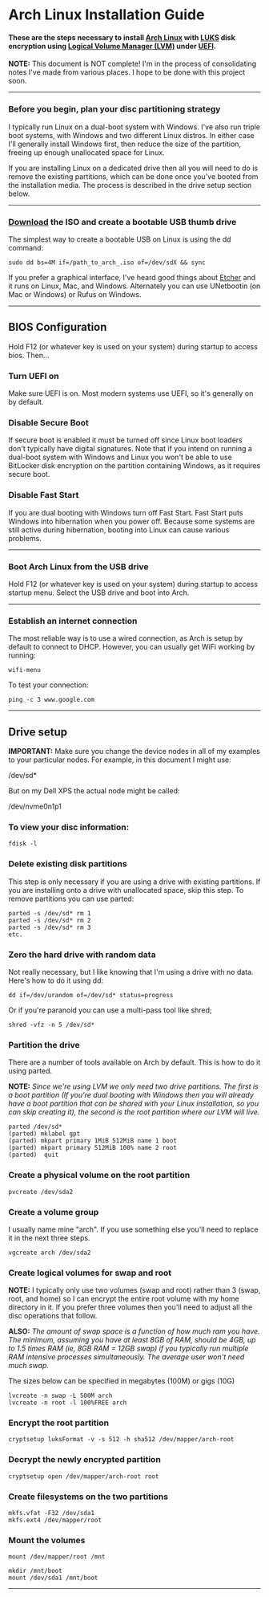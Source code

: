 # Arch Linux Installation Guide

#### These are the steps necessary to install <a href="https://www.archlinux.org/">Arch Linux</a> with <a href="https://en.wikipedia.org/wiki/Linux_Unified_Key_Setup">LUKS</a> disk encryption using <a href="https://en.wikipedia.org/wiki/Logical_Volume_Manager_(Linux)">Logical Volume Manager (LVM)</a> under <a href="https://en.wikipedia.org/wiki/Unified_Extensible_Firmware_Interface">UEFI</a>.

__NOTE:__ This document is NOT complete! I'm in the process of consolidating notes I've made from various places. I hope to be done with this project soon.

---

### Before you begin, plan your disc partitioning strategy
I typically run Linux on a dual-boot system with Windows. I've also run triple boot systems, with Windows and two different Linux distros. In either case I'll generally install Windows first, then reduce the size of the partition, freeing up enough unallocated space for Linux.

If you are installing Linux on a dedicated drive then all you will need to do is remove the existing partitions, which can be done once you've booted from the installation media. The process is described in the drive setup section below.

---


### <a href="https://www.archlinux.org/download/">Download</a> the ISO and create a bootable USB thumb drive
The simplest way to create a bootable USB on Linux is using the dd command:

	sudo dd bs=4M if=/path_to_arch_.iso of=/dev/sdX && sync

If you prefer a graphical interface, I've heard good things about <a href="https://etcher.io/">Etcher</a> and it runs on Linux, Mac, and Windows. Alternately you can use UNetbootin (on Mac or Windows) or Rufus on Windows.

---

## BIOS Configuration

Hold F12 (or whatever key is used on your system) during startup to access bios. Then...

### Turn UEFI on

Make sure UEFI is on. Most modern systems use UEFI, so it's generally on by default.

### Disable Secure Boot

If secure boot is enabled it must be turned off since Linux boot loaders don't typically have digital signatures. Note that if you intend on running a dual-boot system with Windows and Linux you won't be able to use BitLocker disk encryption on the partition containing Windows, as it requires secure boot.

### Disable Fast Start

If you are dual booting with Windows turn off Fast Start. Fast Start puts Windows into hibernation when you power off. Because some systems are still active during hibernation, booting into Linux can cause various problems.


---

### Boot Arch Linux from the USB drive
Hold F12 (or whatever key is used on your system) during startup to access startup menu. Select the USB drive and boot into Arch.

---

### Establish an internet connection
The most reliable way is to use a wired connection, as Arch is setup by default to connect to DHCP. However, you can usually get WiFi working by running:

	wifi-menu

To test your connection:
	
	ping -c 3 www.google.com


---

## Drive setup

__IMPORTANT:__ Make sure you change the device nodes in all of my examples to your particular nodes. For example, in this document I might use:

/dev/sd*

But on my Dell XPS the actual node might be called:

/dev/nvme0n1p1


### To view your disc information:

	fdisk -l


### Delete existing disk partitions
This step is only necessary if you are using a drive with existing partitions. If you are installing onto a drive with unallocated space, skip this step. To remove partitions you can use parted:

	parted -s /dev/sd* rm 1
	parted -s /dev/sd* rm 2
	parted -s /dev/sd* rm 3
	etc.


### Zero the hard drive with random data

Not really necessary, but I like knowing that I'm using a drive with no data. Here's how to do it using dd:

	dd if=/dev/urandom of=/dev/sd* status=progress

Or if you're paranoid you can use a multi-pass tool like shred;

	shred -vfz -n 5 /dev/sd*



### Partition the drive
There are a number of tools available on Arch by default. This is how to do it using parted.

__NOTE:__ _Since we're using LVM we only need two drive partitions. The first is a boot partition (If you're dual booting with Windows then you will already have a boot partition that can be shared with your Linux installation, so you can skip creating it), the second is the root partition where our LVM will live._

	parted /dev/sd*
	(parted) mklabel gpt
	(parted) mkpart primary 1MiB 512MiB name 1 boot
	(parted) mkpart primary 512MiB 100% name 2 root
	(parted)  quit



### Create a physical volume on the root partition
	pvcreate /dev/sda2

### Create a volume group
I usually name mine "arch". If you use something else you'll need to replace it in the next three steps.

	vgcreate arch /dev/sda2

### Create logical volumes for swap and root

__NOTE:__ I typically only use two volumes (swap and root) rather than 3 (swap, root, and home) so I can encrypt the entire root volume with my home directory in it. If you prefer three volumes then you'll need to adjust all the disc operations that follow.

__ALSO:__ _The amount of swap space is a function of how much ram you have. The minimum, assuming you have at least 8GB of RAM, should be 4GB, up to 1.5 times RAM (ie, 8GB RAM = 12GB swap) if you typically run multiple RAM intensive processes simultaneously. The average user won't need much swap._

The sizes below can be specified in megabytes (100M) or gigs (10G)

	lvcreate -n swap -L 500M arch
	lvcreate -n root -l 100%FREE arch


### Encrypt the root partition 

	cryptsetup luksFormat -v -s 512 -h sha512 /dev/mapper/arch-root


### Decrypt the newly encrypted partition
	cryptsetup open /dev/mapper/arch-root root


### Create filesystems on the two partitions

	mkfs.vfat -F32 /dev/sda1
	mkfs.ext4 /dev/mapper/root


### Mount the volumes

	mount /dev/mapper/root /mnt

	mkdir /mnt/boot
	mount /dev/sda1 /mnt/boot

---




